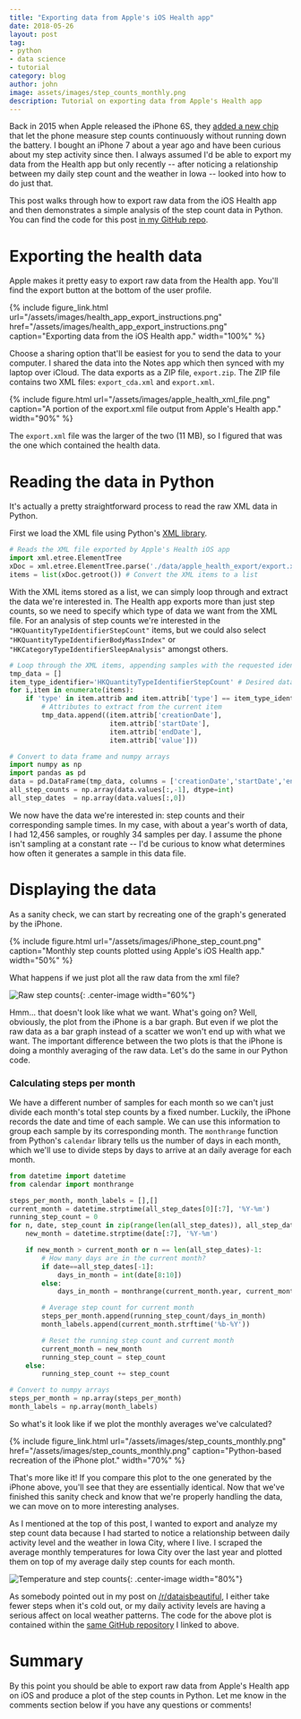 ```yaml
---
title: "Exporting data from Apple's iOS Health app"
date: 2018-05-26
layout: post
tag:
- python
- data science
- tutorial
category: blog
author: john
image: assets/images/step_counts_monthly.png
description: Tutorial on exporting data from Apple's Health app
---
```


Back in 2015 when Apple released the iPhone 6S, they [added a new chip](https://appleinsider.com/articles/15/09/10/apples-efficient-m9-coprocessor-will-let-your-iphone-6s-track-pace-make-hey-siri-always-on) that let the phone measure step counts continuously without running down the battery. I bought an iPhone 7 about a year ago and have been curious about my step activity since then. I always assumed I'd be able to export my data from the Health app but only recently -- after noticing a relationship between my daily step count and the weather in Iowa -- looked into how to do just that.

This post walks through how to export raw data from the iOS Health app and then demonstrates a simple analysis of the step count data in Python. You can find the code for this post [in my GitHub repo](https://github.com/johnwmillr/WeatherStepCount).

# Exporting the health data

Apple makes it pretty easy to export raw data from the Health app. You'll find the export button at the bottom of the user profile.

{% include figure_link.html url="/assets/images/health_app_export_instructions.png" href="/assets/images/health_app_export_instructions.png" caption="Exporting data from the iOS Health app." width="100%" %}

Choose a sharing option that'll be easiest for you to send the data to your computer. I shared the data into the Notes app which then synced with my laptop over iCloud. The data exports as a ZIP file, `export.zip`. The ZIP file contains two XML files: `export_cda.xml` and `export.xml`.

{% include figure.html url="/assets/images/apple_health_xml_file.png" caption="A portion of the export.xml file output from Apple's Health app." width="90%" %}

The `export.xml` file was the larger of the two (11 MB), so I figured that was the one which contained the health data.

# Reading the data in Python

It's actually a pretty straightforward process to read the raw XML data in Python.

First we load the XML file using Python's [XML library](https://docs.python.org/3/library/xml.html).

```python
# Reads the XML file exported by Apple's Health iOS app
import xml.etree.ElementTree
xDoc = xml.etree.ElementTree.parse('./data/apple_health_export/export.xml')
items = list(xDoc.getroot()) # Convert the XML items to a list
```

With the XML items stored as a list, we can simply loop through and extract the data we're interested in. The Health app exports more than just step counts, so we need to specify which type of data we want from the XML file. For an analysis of step counts we're interested in the `"HKQuantityTypeIdentifierStepCount"` items, but we could also select `"HKQuantityTypeIdentifierBodyMassIndex"` or `"HKCategoryTypeIdentifierSleepAnalysis"` amongst others.

```python
# Loop through the XML items, appending samples with the requested identifier
tmp_data = []
item_type_identifier='HKQuantityTypeIdentifierStepCount' # Desired data type
for i,item in enumerate(items):
    if 'type' in item.attrib and item.attrib['type'] == item_type_identifier:
        # Attributes to extract from the current item
        tmp_data.append((item.attrib['creationDate'],
                         item.attrib['startDate'],
                         item.attrib['endDate'],
                         item.attrib['value']))

# Convert to data frame and numpy arrays
import numpy as np
import pandas as pd
data = pd.DataFrame(tmp_data, columns = ['creationDate','startDate','endDate','value'])
all_step_counts = np.array(data.values[:,-1], dtype=int)
all_step_dates  = np.array(data.values[:,0])
```

We now have the data we're interested in: step counts and their corresponding sample times. In my case, with about a year's worth of data, I had 12,456 samples, or roughly 34 samples per day. I assume the phone isn't sampling at a constant rate -- I'd be curious to know what determines how often it generates a sample in this data file.

# Displaying the data

As a sanity check, we can start by recreating one of the graph's generated by the iPhone.

{% include figure.html url="/assets/images/iPhone_step_count.png" caption="Monthly step counts plotted using Apple's iOS Health app." width="50%" %}

What happens if we just plot all the raw data from the xml file?

![Raw step counts]({{site.url}}/assets/images/step_counts_raw.png){: .center-image width="60%"}

Hmm... that doesn't look like what we want. What's going on? Well, obviously, the plot from the iPhone is a bar graph. But even if we plot the raw data as a bar graph instead of a scatter we won't end up with what we want. The important difference between the two plots is that the iPhone is doing a monthly averaging of the raw data. Let's do the same in our Python code.

### Calculating steps per month

We have a different number of samples for each month so we can't just divide each month's total step counts by a fixed number. Luckily, the iPhone records the date and time of each sample. We can use this information to group each sample by its corresponding month. The `monthrange` function from Python's `calendar` library tells us the number of days in each month, which we'll use to divide steps by days to arrive at an daily average for each month.

```python
from datetime import datetime
from calendar import monthrange

steps_per_month, month_labels = [],[]
current_month = datetime.strptime(all_step_dates[0][:7], '%Y-%m')
running_step_count = 0
for n, date, step_count in zip(range(len(all_step_dates)), all_step_dates, all_step_counts):
    new_month = datetime.strptime(date[:7], '%Y-%m')

    if new_month > current_month or n == len(all_step_dates)-1:
        # How many days are in the current month?
        if date==all_step_dates[-1]:
            days_in_month = int(date[8:10])
        else:
            days_in_month = monthrange(current_month.year, current_month.month)[1]

        # Average step count for current month
        steps_per_month.append(running_step_count/days_in_month)
        month_labels.append(current_month.strftime('%b-%Y'))

        # Reset the running step count and current month
        current_month = new_month
        running_step_count = step_count
    else:
        running_step_count += step_count

# Convert to numpy arrays
steps_per_month = np.array(steps_per_month)
month_labels = np.array(month_labels)
```

So what's it look like if we plot the monthly averages we've calculated?

{% include figure_link.html url="/assets/images/step_counts_monthly.png" href="/assets/images/step_counts_monthly.png" caption="Python-based recreation of the iPhone plot." width="70%" %}

That's more like it! If you compare this plot to the one generated by the iPhone above, you'll see that they are essentially identical. Now that we've finished this sanity check and know that we're properly handling the data, we can move on to more interesting analyses.

As I mentioned at the top of this post, I wanted to export and analyze my step count data because I had started to notice a relationship between daily activity level and the weather in Iowa City, where I live. I scraped the average monthly temperatures for Iowa City over the last year and plotted them on top of my average daily step counts for each month.

![Temperature and step counts]({{site.url}}/assets/images/temperature_and_step_count.png){: .center-image width="80%"}

As somebody pointed out in my post on [/r/dataisbeautiful](https://www.reddit.com/r/dataisbeautiful/comments/8mfu09/relationship_between_my_daily_step_counts_and_the/), I either take fewer steps when it's cold out, or my daily activity levels are having a serious affect on local weather patterns. The code for the above plot is contained within the [same GitHub repository](https://github.com/johnwmillr/WeatherStepCount) I linked to above.

# Summary
By this point you should be able to export raw data from Apple's Health app on iOS and produce a plot of the step counts in Python. Let me know in the comments section below if you have any questions or comments!
